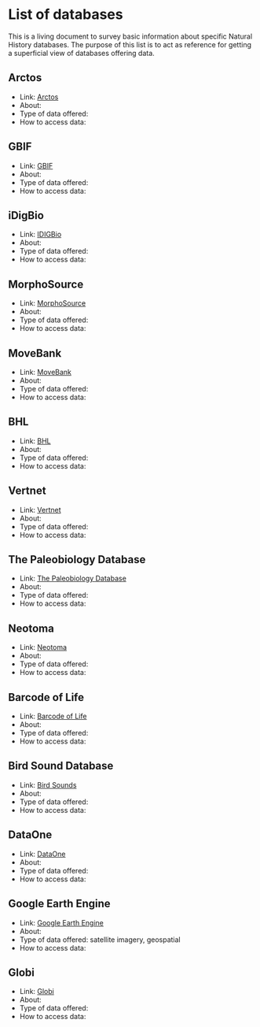 # List of databases

This is a living document to survey basic information about specific Natural History databases. The purpose of this list is to act as reference for getting a superficial view of databases offering data.  

## Arctos

- Link: [Arctos](http://arctos.database.museum/home.cfm)
- About:
- Type of data offered:
- How to access data:

## GBIF

- Link: [GBIF](https://www.gbif.org/)
- About:
- Type of data offered:
- How to access data:

## iDigBio

- Link: [IDIGBio](https://www.idigbio.org/)
- About:
- Type of data offered:
- How to access data:

## MorphoSource

- Link: [MorphoSource](https://www.morphosource.org/)
- About:
- Type of data offered:
- How to access data:

## MoveBank

- Link: [MoveBank](https://www.movebank.org/)
- About:
- Type of data offered:
- How to access data:

## BHL 

- Link: [BHL](https://www.biodiversitylibrary.org/)
- About:
- Type of data offered:
- How to access data:

## Vertnet

- Link: [Vertnet](http://vertnet.org/)
- About:
- Type of data offered:
- How to access data:

## The Paleobiology Database

- Link: [The Paleobiology Database](https://paleobiodb.org/#/)
- About:
- Type of data offered:
- How to access data:

## Neotoma

- Link: [Neotoma](https://www.neotomadb.org/)
- About:
- Type of data offered:
- How to access data:

## Barcode of Life

- Link:  [Barcode of Life](http://boldsystems.org/)
- About:
- Type of data offered:
- How to access data:

## Bird Sound Database

- Link: [Bird Sounds](https://www.xeno-canto.org/)
- About:
- Type of data offered:
- How to access data:

## DataOne

- Link: [DataOne](https://www.dataone.org/)
- About:
- Type of data offered:
- How to access data:

## Google Earth Engine

- Link: [Google Earth Engine](https://earthengine.google.com/)
- About:
- Type of data offered: satellite imagery, geospatial
- How to access data:

## Globi

- Link: [Globi](https://www.globalbioticinteractions.org/)
- About:
- Type of data offered:
- How to access data:
